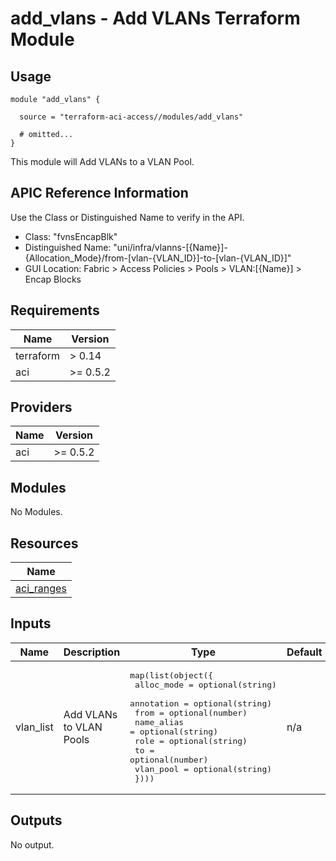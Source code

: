 # add_vlans - Add VLANs Terraform Module

## Usage

```hcl
module "add_vlans" {

  source = "terraform-aci-access//modules/add_vlans"

  # omitted...
}
```

This module will Add VLANs to a VLAN Pool.

## APIC Reference Information

Use the Class or Distinguished Name to verify in the API.

* Class: "fvnsEncapBlk"
* Distinguished Name: "uni/infra/vlanns-[{Name}]-{Allocation_Mode}/from-[vlan-{VLAN_ID}]-to-[vlan-{VLAN_ID}]"
* GUI Location: Fabric > Access Policies > Pools > VLAN:[{Name}] > Encap Blocks

<!-- BEGINNING OF PRE-COMMIT-TERRAFORM DOCS HOOK -->
## Requirements

| Name | Version |
|------|---------|
| terraform | > 0.14 |
| aci | >= 0.5.2 |

## Providers

| Name | Version |
|------|---------|
| aci | >= 0.5.2 |

## Modules

No Modules.

## Resources

| Name |
|------|
| [aci_ranges](https://registry.terraform.io/providers/ciscodevnet/aci/0.5.2/docs/resources/ranges) |

## Inputs

| Name | Description | Type | Default | Required |
|------|-------------|------|---------|:--------:|
| vlan\_list | Add VLANs to VLAN Pools | <pre>map(list(object({<br>    alloc_mode = optional(string)<br>    annotation = optional(string)<br>    from       = optional(number)<br>    name_alias = optional(string)<br>    role       = optional(string)<br>    to         = optional(number)<br>    vlan_pool  = optional(string)<br>  })))</pre> | n/a | yes |

## Outputs

No output.
<!-- END OF PRE-COMMIT-TERRAFORM DOCS HOOK -->
